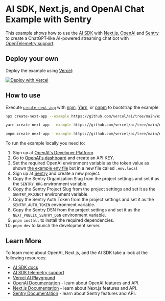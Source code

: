 # AI SDK, Next.js, and OpenAI Chat Example with Sentry

This example shows how to use the [AI SDK](https://ai-sdk.dev/docs) with [Next.js](https://nextjs.org/), [OpenAI](https://openai.com) and [Sentry](https://sentry.io) to create a ChatGPT-like AI-powered streaming chat bot with [OpenTelemetry support](https://ai-sdk.dev/docs/ai-sdk-core/telemetry).

## Deploy your own

Deploy the example using [Vercel](https://vercel.com?utm_source=github&utm_medium=readme&utm_campaign=ai-sdk-example):

[![Deploy with Vercel](https://vercel.com/button)](https://vercel.com/new/clone?repository-url=https%3A%2F%2Fgithub.com%2Fvercel%2Fai%2Ftree%2Fmain%2Fexamples%2Fnext-openai-telemetry-sentry&env=OPENAI_API_KEY&envDescription=OpenAI%20API%20Key&envLink=https%3A%2F%2Fplatform.openai.com%2Faccount%2Fapi-keys&project-name=vercel-ai-openai-telemetry-sentry&repository-name=vercel-ai-openai-telemetry-sentry)

## How to use

Execute [`create-next-app`](https://github.com/vercel/next.js/tree/canary/packages/create-next-app) with [npm](https://docs.npmjs.com/cli/init), [Yarn](https://yarnpkg.com/lang/en/docs/cli/create/), or [pnpm](https://pnpm.io) to bootstrap the example:

```bash
npx create-next-app --example https://github.com/vercel/ai/tree/main/examples/next-openai-telemetry-sentry next-openai-telemetry-sentry-app
```

```bash
yarn create next-app --example https://github.com/vercel/ai/tree/main/examples/next-openai-telemetry-sentry next-openai-telemetry-sentry-app
```

```bash
pnpm create next-app --example https://github.com/vercel/ai/tree/main/examples/next-openai-telemetry-sentry next-openai-telemetry-sentry-app
```

To run the example locally you need to:

1. Sign up at [OpenAI's Developer Platform](https://platform.openai.com/signup).
1. Go to [OpenAI's dashboard](https://platform.openai.com/account/api-keys) and create an API KEY.
1. Set the required OpenAI environment variable as the token value as shown [the example env file](./.env.local.example) but in a new file called `.env.local`
1. Sign up at [Sentry](https://sentry.io) and create a new project.
1. Copy the Sentry Organization Slug from the project settings and set it as the `SENTRY_ORG` environment variable.
1. Copy the Sentry Project Slug from the project settings and set it as the `SENTRY_PROJECT` environment variable.
1. Copy the Sentry Auth Token from the project settings and set it as the `SENTRY_AUTH_TOKEN` environment variable.
1. Copy the Sentry DSN from the project settings and set it as the `NEXT_PUBLIC_SENTRY_DSN` environment variable.
1. `pnpm install` to install the required dependencies.
1. `pnpm dev` to launch the development server.

## Learn More

To learn more about OpenAI, Next.js, and the AI SDK take a look at the following resources:

- [AI SDK docs](https://ai-sdk.dev/docs)
- [AI SDK telemetry support](https://ai-sdk.dev/docs/ai-sdk-core/telemetry)
- [Vercel AI Playground](https://play.vercel.ai)
- [OpenAI Documentation](https://platform.openai.com/docs) - learn about OpenAI features and API.
- [Next.js Documentation](https://nextjs.org/docs) - learn about Next.js features and API.
- [Sentry Documentation](https://docs.sentry.io) - learn about Sentry features and API.
